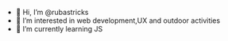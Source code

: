 - 👋 Hi, I’m @rubastricks
- 👀 I’m interested in web development,UX and outdoor activities 
- 🌱 I’m currently learning JS



